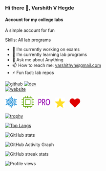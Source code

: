 ### Hi there 👋, Varshith V Hegde
#### Account for my college labs
A simple account for fun

Skills: All lab programs

- 🔭 I’m currently working on exams 
- 🌱 I’m currently learning lab programs 
- 💬 Ask me about Anything 
- 📫 How to reach me: varshithvh@gmail.com 
- ⚡ Fun fact: lab repos 


[<img src='https://cdn.jsdelivr.net/npm/simple-icons@3.0.1/icons/github.svg' alt='github' height='40'>](https://github.com/sslabmite174)  [<img src='https://cdn.jsdelivr.net/npm/simple-icons@3.0.1/icons/dev-dot-to.svg' alt='dev' height='40'>](https://dev.to/Varshithvhegde)  
[<img src='https://cdn.jsdelivr.net/npm/simple-icons@3.0.1/icons/icloud.svg' alt='website' height='40'>](https://varshithvhegde.me)  

<a href='https://archiveprogram.github.com/'><img src='https://raw.githubusercontent.com/acervenky/animated-github-badges/master/assets/acbadge.gif' width='40' height='40'></a> <a href='https://docs.github.com/en/developers'><img src='https://raw.githubusercontent.com/acervenky/animated-github-badges/master/assets/devbadge.gif' width='40' height='40'></a> <a href='https://github.com/pricing'><img src='https://raw.githubusercontent.com/acervenky/animated-github-badges/master/assets/pro.gif' width='40' height='40'></a> <a href='https://stars.github.com/'><img src='https://raw.githubusercontent.com/acervenky/animated-github-badges/master/assets/starbadge.gif' width='35' height='35'></a> <a href='https://docs.github.com/en/github/supporting-the-open-source-community-with-github-sponsors'><img src='https://raw.githubusercontent.com/acervenky/animated-github-badges/master/assets/sponsorbadge.gif' width='35' height='35'></a> 

[![trophy](https://github-profile-trophy.vercel.app/?username=sslabmite174)](https://github.com/ryo-ma/github-profile-trophy)

[![Top Langs](https://github-readme-stats.vercel.app/api/top-langs/?username=sslabmite174)](https://github.com/anuraghazra/github-readme-stats)

![GitHub stats](https://github-readme-stats.vercel.app/api?username=sslabmite174&show_icons=true&count_private=true)  

![GitHub Activity Graph](https://activity-graph.herokuapp.com/graph?username=sslabmite174)  

![GitHub streak stats](https://github-readme-streak-stats.herokuapp.com/?user=sslabmite174)  

![Profile views](https://gpvc.arturio.dev/sslabmite174)  

